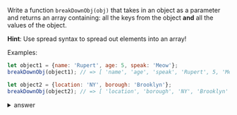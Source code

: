 
Write a function `breakDownObj(obj)` that takes in an object as a parameter 
and returns an array containing:  all the keys from the object **and** all the 
values of the object.

**Hint**: Use spread syntax to spread out elements into an array!


Examples:

```js
let object1 = {name: 'Rupert', age: 5, speak: 'Meow'};
breakDownObj(object1); // => [ 'name', 'age', 'speak', 'Rupert', 5, 'Meow' ]

let object2 = {location: 'NY', borough: 'Brooklyn'};
breakDownObj(object2); // => [ 'location', 'borough', 'NY', 'Brooklyn' ]
```


<details>

  <summary>answer</summary>

  ```js
function breakDownObj(obj) {
  let keysArray = Object.keys(obj);
  let valuesArray = Object.values(obj);
  return [...keysArray, ...valuesArray];
}
  ```
</details>
